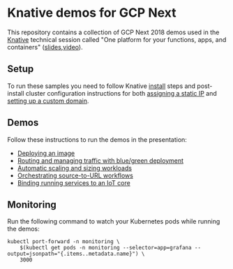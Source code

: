 # Knative demos for GCP Next

This repository contains a collection of GCP Next 2018 demos used in the [Knative](https://github.com/knative) technical session called "One platform for your functions, apps, and containers" ([slides](slides/knative-gcp-next18-one-platform-for-your-functions-applications-containers.pdf),[video](https://www.youtube.com/watch?v=F4_2gxTtLaQ)).

## Setup

To run these samples you need to follow Knative [install](https://github.com/knative/docs/tree/master/install) steps and post-install cluster configuration instructions for both [assigning a static IP](https://github.com/knative/docs/blob/master/serving/gke-assigning-static-ip-address.md) and [setting up a custom domain](https://github.com/knative/docs/blob/master/serving/using-a-custom-domain.md).

## Demos

Follow these instructions to run the demos in the presentation:

* [Deploying an image](image-deploy/README.md)
* [Routing and managing traffic with blue/green deployment](blue-green-deploy/README.md)
* [Automatic scaling and sizing workloads](auto-scaling/README.md)
* [Orchestrating source-to-URL workflows](src-to-url/README.md)
* [Binding running services to an IoT core](event-flow/README.md)


## Monitoring

Run the following command to watch your Kubernetes pods while running the demos:

```shell
kubectl port-forward -n monitoring \
    $(kubectl get pods -n monitoring --selector=app=grafana --output=jsonpath="{.items..metadata.name}") \
    3000
```
